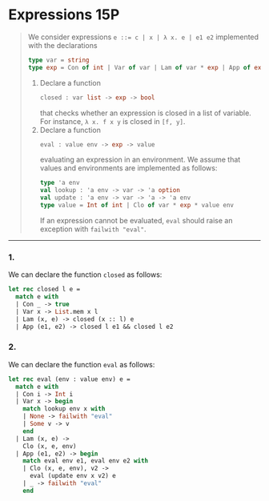 # Expressions 15P

> We consider expressions `e ::= c | x | λ x. e | e1 e2` implemented with the
> declarations
> ```ocaml
> type var = string
> type exp = Con of int | Var of var | Lam of var * exp | App of exp * exp
> ```
> 1. Declare a function
>    ```ocaml
>    closed : var list -> exp -> bool
>    ```
>    that checks whether an expression is closed in a list of variable.
>    For instance, `λ x. f x y` is closed in `[f, y]`.
> 2. Declare a function
>    ```ocaml
>    eval : value env -> exp -> value
>    ```
>    evaluating an expression in an environment.
>    We assume that values and environments are implemented as follows:
>    ```ocaml
>    type 'a env
>    val lookup : 'a env -> var -> 'a option
>    val update : 'a env -> var -> 'a -> 'a env
>    type value = Int of int | Clo of var * exp * value env
>    ```
>    If an expression cannot be evaluated, `eval` should raise an exception with `failwith "eval"`.

---

### 1.

We can declare the function `closed` as follows:
```ocaml
let rec closed l e =
  match e with
  | Con _ -> true
  | Var x -> List.mem x l
  | Lam (x, e) -> closed (x :: l) e
  | App (e1, e2) -> closed l e1 && closed l e2
```

### 2.

We can declare the function `eval` as follows:
```ocaml
let rec eval (env : value env) e =
  match e with
  | Con i -> Int i
  | Var x -> begin
    match lookup env x with
    | None -> failwith "eval"
    | Some v -> v
    end
  | Lam (x, e) ->
    Clo (x, e, env)
  | App (e1, e2) -> begin
    match eval env e1, eval env e2 with
    | Clo (x, e, env), v2 ->
      eval (update env x v2) e
    | _ -> failwith "eval"
    end
```
